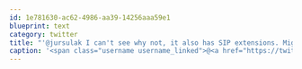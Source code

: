 ```yaml
---
id: 1e781630-ac62-4986-aa39-14256aaa59e1
blueprint: text
category: twitter
title: "'@jursulak I can't see why not, it also has SIP extensions. Might be a question for @freekrai"
caption: '<span class="username username_linked">@<a href="https://twitter.com/jursulak" title="Jayson Ursulak">jursulak</a></span> I can''t see why not, it also has SIP extensions. Might be a question for <span class="username username_linked">@<a href="https://twitter.com/freekrai" title="Roger Stringer">freekrai</a></span>'
---
```


